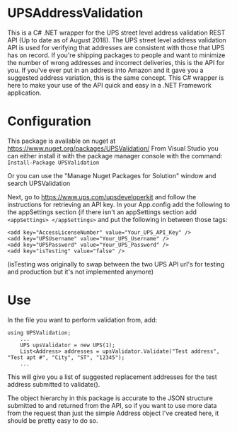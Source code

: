# UPSAddressValidation
This is a C# .NET wrapper for the UPS street level address validation REST API (Up to date as of August 2018). The UPS street level address validation API is used for verifying that addresses are consistent with those that UPS has on record. If you're shipping packages to people and want to minimize the number of wrong addresses and incorrect deliveries, this is the API for you. If you've ever put in an address into Amazon and it gave you a suggested address variation, this is the same concept. This C# wrapper is here to make your use of the API quick and easy in a .NET Framework application. 

# Configuration
This package is available on nuget at https://www.nuget.org/packages/UPSValidation/
From Visual Studio you can either install it with the package manager console with the command: `Install-Package UPSValidation`

Or you can use the "Manage Nuget Packages for Solution" window and search UPSValidation

Next, go to https://www.ups.com/upsdeveloperkit and follow the instructions for retrieving an API key. 
In your App.config add the following to the appSettings section (if there isn't an appSettings section add `<appSettings> </appSettings>` and put the following in between those tags:
```
<add key="AccessLicenseNumber" value="Your_UPS_API_Key" />
<add key="UPSUsername" value="Your_UPS_Username" />
<add key="UPSPassword" value="Your_UPS_Password" />
<add key="isTesting" value="false" />
```
(isTesting was originally to swap between the two UPS API url's for testing and production but it's not implemented anymore)

# Use
In the file you want to perform validation from, add:
```
using UPSValidation;
    ...
    UPS upsValidator = new UPS(1);
    List<Address> addresses = upsValidator.Validate("Test address", "Test apt #", "City", "ST", "12345");
    ...
```
    
This will give you a list of suggested replacement addresses for the test address submitted to validate(). 

The object hierarchy in this package is accurate to the JSON structure submitted to and returned from the API, so if you want to use more data from the request than just the simple Address object I've created here, it should be pretty easy to do so. 
    
